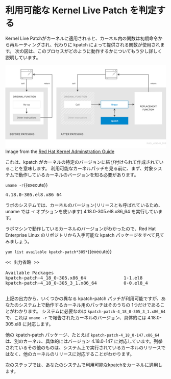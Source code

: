 # 利用可能な Kernel Live Patch を判定する

Kernel Live Patchがカーネルに適用されると、カーネル内の関数は初期命令から再ルーティングされ、代わりに kpatch によって提供される関数が使用されます。 次の図は、このプロセスがどのように動作するかについてもう少し詳しく説明しています。

![Web Console Login](./assets/rhel_kpatch_overview.png)
Image from the [Red Hat Kernel Adminstration Guide](https://access.redhat.com/documentation/en-us/red_hat_enterprise_linux/7/html/kernel_administration_guide/applying_patches_with_kernel_live_patching)


これは、kpatch がカーネルの特定のバージョンに結び付けられて作成されていることを意味します。 利用可能なカーネルパッチを見る前に、まず、対象システムで動作しているカーネルのバージョンを知る必要があります。

`uname -r`{{execute}}

<pre class=file>
4.18.0-305.el8.x86_64
</pre>

ラボのシステムでは、カーネルのバージョン(リリースとも呼ばれているため、uname では -r オプションを使います) 4.18.0-305.el8.x86_64 を実行しています。

ラボマシンで動作しているカーネルのバージョンがわかったので、Red Hat Enterprise Linux のリポジトリから入手可能な kpatch パッケージをすべて見てみましょう。

`yum list available kpatch-patch*305*`{{execute}}

<pre class='file'>
<< 出力省略 >>

Available Packages
kpatch-patch-4_18_0-305.x86_64              1-1.el8 
kpatch-patch-4_18_0-305_3_1.x86_64          0-0.el8_4 

</pre>


上記の出力から、いくつかの異なる kpatch-patch パッチが利用可能ですが、あなたのシステム上で動作するカーネル用のパッチはそのうちの 1つだけであることがわかります。 システムに必要なのは `kpatch-patch-4_18_0-305_3_1.x86_64` で、これは `uname -r` で報告されたカーネルのバージョン、具体的には 4.18.0-305.el8 に対応します。

他の kpatch-patch パッケージ、たとえば `kpatch-patch-4_18_0-147.x86_64` は、別のカーネル、具体的にはバージョン 4.18.0-147 に対応しています。列挙されているその他のものは、システム上で実行されているカーネルのリリースではなく、他のカーネルのリリースに対応することがわかります。

次のステップでは、あなたのシステムで利用可能なkpatchをカーネルに適用します。
